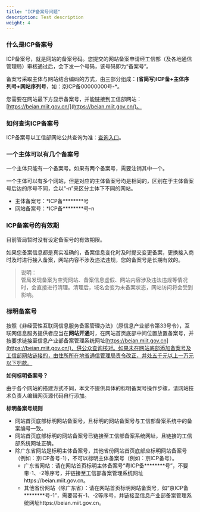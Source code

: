 ```yaml
---
title: "ICP备案号问题"
description: Test description
weight: 4
---
```




### 什么是ICP备案号

ICP备案号，就是网站的备案号码。您提交的网站备案申请经工信部（及各地通信管理局）审核通过后，会下发一个号码，该号码即为“备案号”。

备案号采取主体与网站结合编码的方式，由三部分组成：**(省简写)ICP备+主体序列号+网站序列号**，如：京ICP备00000000号-*。

您需要在网站最下方显示备案号，并能链接到工信部网站：[https://beian.miit.gov.cn/](https://beian.miit.gov.cn/)。

### 如何查询ICP备案号

ICP备案号以工信部网站公共查询为准：[查询入口](https://beian.miit.gov.cn/#/Integrated/index)。

### 一个主体可以有几个备案号

一个主体只能有一个备案号。如果有两个备案号，需要注销其中一个。

一个主体可以有多个网站，但是对应的主体备案号均是相同的，区别在于主体备案号后边的序号不同，会以“-n”来区分主体下不同的网站。

- 主体备案号：*ICP备********号
- 网站备案号：*ICP备********号-n

### ICP备案号的有效期

目前管局暂时没有设定备案号的有效期限。

如果您备案信息都是真实准确的，备案信息变化时及时提交变更备案，更换接入商时及时进行接入备案，网站内容不涉及违法违规，您的备案号是长期有效的。

> 说明：  
> 管局发现备案为空壳网站、备案信息虚假、网站内容涉及违法违规等情况时，会直接进行清理。清理后，域名会变为未备案状态，网站访问将会受到影响。

### 标明备案号

按照《非经营性互联网信息服务备案管理办法》（原信息产业部令第33号令），互联网信息服务提供者应当在**网站开通**时，在网站首页底部中间位置放置备案号，并按要求链接至信息产业部备案管理系统网址[https://beian.miit.gov.cn](https://beian.miit.gov.cn/)，供公众查询核对。如果未在网站底部添加备案号及工信部网站链接的，由住所所在地省通信管理局责令改正，并处五千元以上一万元以下罚款。

**如何标明备案号？**

由于各个网站的搭建方式不同，本文不提供具体的标明备案号操作步骤，请网站技术负责人编辑网页源代码自行添加。

**标明备案号规则**

- 网站首页底部标明网站备案号，且标明的网站备案号与工信部备案系统中的备案编号一致。
- 网站首页底部标明的网站备案号已链接至工信部备案系统网址，且链接的工信部系统网址正确。
- 除广东省网站是标明主体备案号，其他省份网站首页底部应标明网站备案号（例如：京ICP备号-1），不可以标明主体备案号（例如：京ICP备号）。
  - 广东省网站：请在网站首页标明主体备案号“粤ICP备********号”，不要带-1、-2等序号，并链接至工信部备案管理系统网址https://beian.miit.gov.cn。
  - 其他省份网站（除广东省）：请在网站首页标明网站备案号，如“京ICP备********号-1”，需要带有-1、-2等序号，并链接至信息产业部备案管理系统网址https://beian.miit.gov.cn。

